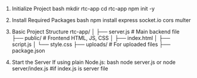 1. Initialize Project
bash
mkdir rtc-app
cd rtc-app
npm init -y


2. Install Required Packages
bash
npm install express socket.io cors multer


3. Basic Project Structure
rtc-app/
│
├── server.js          # Main backend file
├── public/             # Frontend HTML, JS, CSS
│   ├── index.html
│   ├── script.js
│   └── style.css
├── uploads/            # For uploaded files
├── package.json

 5. Start the Server
If using plain Node.js:
bash
node server.js
or node server/index.js  #if index.js is server file 
